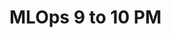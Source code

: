 # MLOps 9 to 10 PM

<!-- - ## Week 

   1. [Day 1](https://www.facebook.com/iCodeguru/videos/346560441764322)
   2. [Day 2]()
   3. [Day 3]()
   4. [Day 4]()
   5. [Day 5]() -->

<!-- - ## Week 

   1. [Day 1]()
   2. [Day 2]()
   3. [Day 3]()
   4. [Day 4]()
   5. [Day 5]() -->

